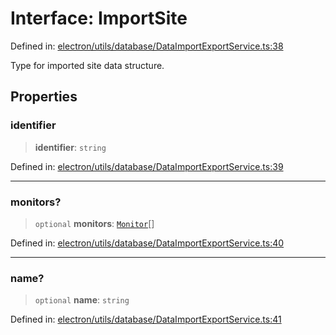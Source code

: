# Interface: ImportSite

Defined in: [electron/utils/database/DataImportExportService.ts:38](https://github.com/Nick2bad4u/Uptime-Watcher/blob/2a45eeb1723f8f7089001af2c92aa07d82dfe7e4/electron/utils/database/DataImportExportService.ts#L38)

Type for imported site data structure.

## Properties

### identifier

> **identifier**: `string`

Defined in: [electron/utils/database/DataImportExportService.ts:39](https://github.com/Nick2bad4u/Uptime-Watcher/blob/2a45eeb1723f8f7089001af2c92aa07d82dfe7e4/electron/utils/database/DataImportExportService.ts#L39)

***

### monitors?

> `optional` **monitors**: [`Monitor`](../../../../../shared/types/interfaces/Monitor.md)[]

Defined in: [electron/utils/database/DataImportExportService.ts:40](https://github.com/Nick2bad4u/Uptime-Watcher/blob/2a45eeb1723f8f7089001af2c92aa07d82dfe7e4/electron/utils/database/DataImportExportService.ts#L40)

***

### name?

> `optional` **name**: `string`

Defined in: [electron/utils/database/DataImportExportService.ts:41](https://github.com/Nick2bad4u/Uptime-Watcher/blob/2a45eeb1723f8f7089001af2c92aa07d82dfe7e4/electron/utils/database/DataImportExportService.ts#L41)
